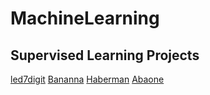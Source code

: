 # MachineLearning

## Supervised Learning Projects
[led7digit](Projects/Supervised/Standard/led7digit/)
[Bananna](Projects/Supervised/Standard/Bananna/)
[Haberman](Projects/Supervised/Standard/Haberman/)
[Abaone](Projects/Supervised/Standard/Abalone/)
